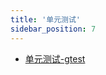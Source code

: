 ```yaml
---
title: '单元测试'
sidebar_position: 7
---
```


- [单元测试-gtest](output/goframe-v2.3-md/组件列表/单元测试/单元测试-gtest)